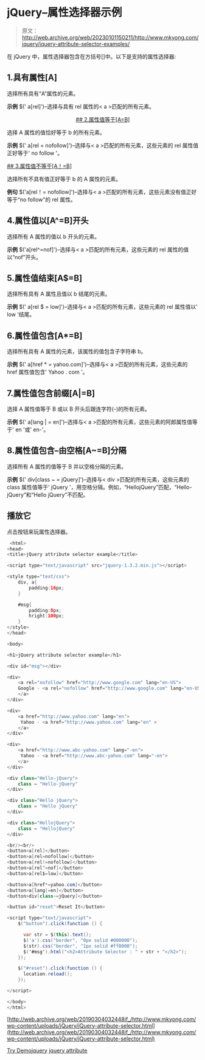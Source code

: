 # jQuery–属性选择器示例

> 原文：<http://web.archive.org/web/20230101150211/http://www.mkyong.com/jquery/jquery-attribute-selector-examples/>

在 jQuery 中，属性选择器包含在方括号[]中。以下是支持的属性选择器:

## 1.具有属性[A]

选择所有具有“A”属性的元素。

**示例**
$(' a[rel]')–选择与具有 rel 属性的< a >匹配的所有元素。

 <ins class="adsbygoogle" style="display:block; text-align:center;" data-ad-format="fluid" data-ad-layout="in-article" data-ad-client="ca-pub-2836379775501347" data-ad-slot="6894224149">## 2.属性值等于[A=B]

选择 A 属性的值恰好等于 b 的所有元素。

**示例**
$(' a[rel = nofollow]')–选择与< a >匹配的所有元素，这些元素的 rel 属性值正好等于' no follow '。

 <ins class="adsbygoogle" style="display:block" data-ad-client="ca-pub-2836379775501347" data-ad-slot="8821506761" data-ad-format="auto" data-ad-region="mkyongregion">## 3.属性值不等于[A！=B]

选择所有不具有值正好等于 b 的 A 属性的元素。

**例句**
$('a[rel！= nofollow]')–选择与< a >匹配的所有元素，这些元素没有值正好等于“no follow”的 rel 属性。

## 4.属性值以[A^=B]开头

选择所有 A 属性的值以 b 开头的元素。

**示例**
$('a[rel^=nof]')–选择与< a >匹配的所有元素，这些元素的 rel 属性的值以“nof”开头。

## 5.属性值结束[A$=B]

选择所有具有 A 属性且值以 b 结尾的元素。

**示例**
$(' a[rel $ = low]')–选择与< a >匹配的所有元素，这些元素的 rel 属性值以' low '结尾。

## 6.属性值包含[A*=B]

选择所有具有 A 属性的元素，该属性的值包含子字符串 b。

**示例**
$(' a[href * = yahoo.com]')–选择与< a >匹配的所有元素，这些元素的 href 属性值包含' Yahoo . com '。

## 7.属性值包含前缀[A|=B]

选择 A 属性值等于 B 或以 B 开头后跟连字符(-)的所有元素。

**示例**
$(' a[lang | = en]')–选择与< a >匹配的所有元素，这些元素的阿郎属性值等于' en '或' en-'。

## 8.属性值包含–由空格[A~=B]分隔

选择所有 A 属性的值等于 B 并以空格分隔的元素。

**示例**
$(' div[class ~ = jQuery]')–选择与< div >匹配的所有元素，这些元素的 class 属性值等于' jQuery '，用空格分隔。例如，“HellojQuery”匹配，“Hello-jQuery”和“Hello jQuery”不匹配。

## 播放它

点击按钮来玩属性选择器。

```java
 <html>
<head>
<title>jQuery attribute selector example</title>

<script type="text/javascript" src="jquery-1.3.2.min.js"></script>

<style type="text/css">
	div, a{
		padding:16px;
	}

	#msg{
		padding:8px;
		hright:100px;
	}
</style>
</head>

<body>

<h1>jQuery attribute selector example</h1>

<div id="msg"></div>

<div>
    <a rel="nofollow" href="http://www.google.com" lang="en-US">
    Google - <a rel="nofollow" href="http://www.google.com" lang="en-US">
    </a>
</div>

<div>
    <a href="http://www.yahoo.com" lang="en">
     Yahoo - <a href="http://www.yahoo.com" lang="en" >
    </a>
</div>

<div>
    <a href="http://www.abc-yahoo.com" lang="-en">
     Yahoo - <a href="http://www.abc-yahoo.com" lang="-en">
    </a>
</div>

<div class="Hello-jQuery">
	class = "Hello-jQuery"
</div>

<div class="Hello jQuery">
	class = "Hello jQuery"
</div>

<div class="HellojQuery">
	class = "HellojQuery"
</div>

<br/><br/>
<button>a[rel]</button>
<button>a[rel=nofollow]</button>
<button>a[rel!=nofollow]</button>
<button>a[rel^=nof]</button>
<button>a[rel$=low]</button>

<button>a[href*=yahoo.com]</button>
<button>a[lang|=en]</button>
<button>div[class~=jQuery]</button>

<button id="reset">Reset It</button>

<script type="text/javascript">
    $("button").click(function () {

	  var str = $(this).text();	
	  $('a').css("border", "0px solid #000000");
	  $(str).css("border", "1px solid #ff0000");
	  $('#msg').html("<h2>Attribute Selector : " + str + "</h2>");
    });

	$("#reset").click(function () {
      location.reload();
    });

</script>

</body>
</html> 
```

[http://web.archive.org/web/20190304032448if_/http://www.mkyong.com/wp-content/uploads/jQuery/jQuery-attribute-selector.html](http://web.archive.org/web/20190304032448if_/http://www.mkyong.com/wp-content/uploads/jQuery/jQuery-attribute-selector.html)

[Try Demo](http://web.archive.org/web/20190304032448/http://www.mkyong.com/wp-content/uploads/jQuery/jQuery-attribute-selector.html)[jquery](http://web.archive.org/web/20190304032448/http://www.mkyong.com/tag/jquery/) [jquery attribute](http://web.archive.org/web/20190304032448/http://www.mkyong.com/tag/jquery-attribute/)







